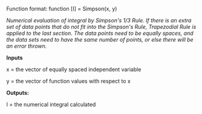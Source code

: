 Function format: function [I] = Simpson(x, y)

*Numerical evaluation of integral by Simpson's 1/3 Rule. If there is an extra set of data points that do not fit into the Simpson's Rule, Trapezodial Rule is applied to the last section. The data points need to be equally spaces, and the data sets need to have the same number of points, or else there will be an error thrown.*

**Inputs**

x = the vector of equally spaced independent variable

y = the vector of function values with respect to x

**Outputs:**

I = the numerical integral calculated

